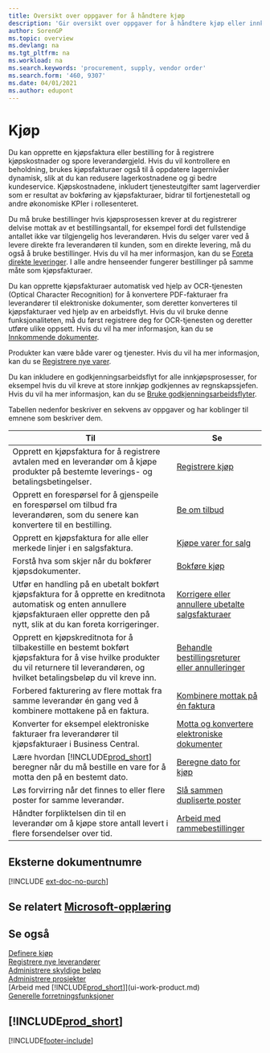 ```yaml
---
title: Oversikt over oppgaver for å håndtere kjøp
description: 'Gir oversikt over oppgaver for å håndtere kjøp eller innkjøpsprosesser, inkludert hvordan kjøpsfakturaer og bestillinger fungerer.'
author: SorenGP
ms.topic: overview
ms.devlang: na
ms.tgt_pltfrm: na
ms.workload: na
ms.search.keywords: 'procurement, supply, vendor order'
ms.search.form: '460, 9307'
ms.date: 04/01/2021
ms.author: edupont
---
```

# Kjøp

Du kan opprette en kjøpsfaktura eller bestilling for å registrere kjøpskostnader og spore leverandørgjeld. Hvis du vil kontrollere en beholdning, brukes kjøpsfakturaer også til å oppdatere lagernivåer dynamisk, slik at du kan redusere lagerkostnadene og gi bedre kundeservice. Kjøpskostnadene, inkludert tjenesteutgifter samt lagerverdier som er resultat av bokføring av kjøpsfakturaer, bidrar til fortjenestetall og andre økonomiske KPIer i rollesenteret.

Du må bruke bestillinger hvis kjøpsprosessen krever at du registrerer delvise mottak av et bestillingsantall, for eksempel fordi det fullstendige antallet ikke var tilgjengelig hos leverandøren. Hvis du selger varer ved å levere direkte fra leverandøren til kunden, som en direkte levering, må du også å bruke bestillinger. Hvis du vil ha mer informasjon, kan du se [Foreta direkte leveringer](sales-how-drop-shipment.md). I alle andre henseender fungerer bestillinger på samme måte som kjøpsfakturaer.

Du kan opprette kjøpsfakturaer automatisk ved hjelp av OCR-tjenesten (Optical Character Recognition) for å konvertere PDF-fakturaer fra leverandører til elektroniske dokumenter, som deretter konverteres til kjøpsfakturaer ved hjelp av en arbeidsflyt. Hvis du vil bruke denne funksjonaliteten, må du først registrere deg for OCR-tjenesten og deretter utføre ulike oppsett. Hvis du vil ha mer informasjon, kan du se [Innkommende dokumenter](across-income-documents.md).

Produkter kan være både varer og tjenester. Hvis du vil ha mer informasjon, kan du se [Registrere nye varer](inventory-how-register-new-items.md).

Du kan inkludere en godkjenningsarbeidsflyt for alle innkjøpsprosesser, for eksempel hvis du vil kreve at store innkjøp godkjennes av regnskapssjefen. Hvis du vil ha mer informasjon, kan du se [Bruke godkjenningsarbeidsflyter](across-how-use-approval-workflows.md).

Tabellen nedenfor beskriver en sekvens av oppgaver og har koblinger til emnene som beskriver dem.

| Til | Se |
| --- | --- |
| Opprett en kjøpsfaktura for å registrere avtalen med en leverandør om å kjøpe produkter på bestemte leverings- og betalingsbetingelser. |[Registrere kjøp](purchasing-how-record-purchases.md) |
|Opprett en forespørsel for å gjenspeile en forespørsel om tilbud fra leverandøren, som du senere kan konvertere til en bestilling.|[Be om tilbud](purchasing-how-request-quotes.md)|
| Opprett en kjøpsfaktura for alle eller merkede linjer i en salgsfaktura. |[Kjøpe varer for salg](purchasing-how-purchase-products-sale.md) |
|Forstå hva som skjer når du bokfører kjøpsdokumenter.|[Bokføre kjøp](ui-post-purchases.md)|
| Utfør en handling på en ubetalt bokført kjøpsfaktura for å opprette en kreditnota automatisk og enten annullere kjøpsfakturaen eller opprette den på nytt, slik at du kan foreta korrigeringer. |[Korrigere eller annullere ubetalte salgsfakturaer](purchasing-how-correct-cancel-unpaid-purchase-invoices.md) |
| Opprett en kjøpskreditnota for å tilbakestille en bestemt bokført kjøpsfaktura for å vise hvilke produkter du vil returnere til leverandøren, og hvilket betalingsbeløp du vil kreve inn. |[Behandle bestillingsreturer eller annulleringer](purchasing-how-register-new-vendors.md) |
|Forbered fakturering av flere mottak fra samme leverandør én gang ved å kombinere mottakene på en faktura.|[Kombinere mottak på én faktura](purchasing-how-to-combine-receipts.md)|
|Konverter for eksempel elektroniske fakturaer fra leverandører til kjøpsfakturaer i Business Central.|[Motta og konvertere elektroniske dokumenter](purchasing-how-to-receive-and-convert-electronic-documents.md)|
| Lære hvordan [!INCLUDE[prod_short](includes/prod_short.md)] beregner når du må bestille en vare for å motta den på en bestemt dato.|[Beregne dato for kjøp](purchasing-date-calculation-for-purchases.md)|
|Løs forvirring når det finnes to eller flere poster for samme leverandør.|[Slå sammen dupliserte poster](sales-how-merge-duplicate-records.md)|
|Håndter forpliktelsen din til en leverandør om å kjøpe store antall levert i flere forsendelser over tid.|[Arbeid med rammebestillinger](sales-how-to-create-blanket-sales-orders.md)|

## Eksterne dokumentnumre

[!INCLUDE [ext-doc-no-purch](includes/ext-doc-no-purch.md)]

## Se relatert [Microsoft-opplæring](/training/paths/purchase-items-services-dynamics-365-business-central/)

## Se også

[Definere kjøp](purchasing-setup-purchasing.md)  
[Registrere nye leverandører](purchasing-how-register-new-vendors.md)  
[Administrere skyldige beløp](payables-manage-payables.md)  
[Administrere prosjekter](projects-manage-projects.md)  
[Arbeid med [!INCLUDE[prod_short](includes/prod_short.md)]](ui-work-product.md)  
[Generelle forretningsfunksjoner](ui-across-business-areas.md)

## [!INCLUDE[prod_short](includes/free_trial_md.md)]  


[!INCLUDE[footer-include](includes/footer-banner.md)]

